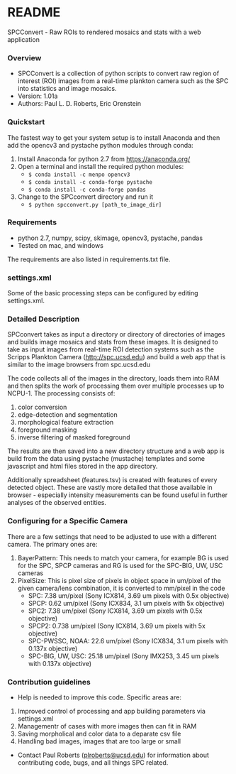 # README #

SPCConvert - Raw ROIs to rendered mosaics and stats with a web application

### Overview ###

* SPCConvert is a collection of python scripts to convert raw region of interest (ROI) images from a real-time plankton camera such as the SPC into statistics and image mosaics.
* Version: 1.01a
* Authors: Paul L. D. Roberts, Eric Orenstein

### Quickstart ###

The fastest way to get your system setup is to install Anaconda and then add the opencv3 and pystache python modules through conda:

1. Install Anaconda for python 2.7 from https://anaconda.org/
2. Open a terminal and install the required python modules:
    * `$ conda install -c menpo opencv3`
    * `$ conda install -c conda-forge pystache`
    * `$ conda install -c conda-forge pandas`
3. Change to the SPCconvert directory and run it
    * `$ python spcconvert.py [path_to_image_dir]`

### Requirements ###
* python 2.7, numpy, scipy, skimage, opencv3, pystache, pandas
* Tested on mac, and windows

The requirements are also listed in requirements.txt file.

### settings.xml ###

Some of the basic processing steps can be configured by editing settings.xml. 

### Detailed Description ###

SPCconvert takes as input a directory or directory of directories of images and builds image mosaics and stats from these images.
It is designed to take as input images from real-time ROI detection systems such as the Scripps Plankton Camera (http://spc.ucsd.edu)
and build a web app that is similar to the image browsers from spc.ucsd.edu

The code collects all of the images in the directory, loads them into RAM and then splits the work of processing them over multiple
processes up to NCPU-1. The processing consists of:

1. color conversion
2. edge-detection and segmentation
3. morphological feature extraction
4. foreground masking
5. inverse filtering of masked foreground

The results are then saved into a new directory structure and a web app is build from the data using pystache (mustache) templates
and some javascript and html files stored in the app directory.

Additionally spreadsheet (features.tsv) is created with features of every detected object. These are vastly more 
detailed that those available in browser - especially intensity measurements can be found useful in further analyses
of the observed entities. 

### Configuring for a Specific Camera ###

There are a few settings that need to be adjusted to use with a different camera. The primary ones are:

1. BayerPattern: This needs to match your camera, for example BG is used for the SPC, SPCP cameras and RG is used for the SPC-BIG, UW, USC cameras
2. PixelSize: This is pixel size of pixels in object space in um/pixel of the given camera/lens combination, it is converted to mm/pixel in the code
    * SPC: 7.38 um/pixel (Sony ICX814, 3.69 um pixels with 0.5x objective)
    * SPCP: 0.62 um/pixel (Sony ICX834, 3.1 um pixels with 5x objective)
    * SPC2: 7.38 um/pixel (Sony ICX814, 3.69 um pixels with 0.5x objective)
    * SPCP2: 0.738 um/pixel (Sony ICX814, 3.69 um pixels with 5x objective)
    * SPC-PWSSC, NOAA: 22.6 um/pixel (Sony ICX834, 3.1 um pixels with 0.137x objective)
    * SPC-BIG, UW, USC: 25.18 um/pixel (Sony IMX253, 3.45 um pixels with 0.137x objective)

### Contribution guidelines ###

* Help is needed to improve this code. Specific areas are:

1. Improved control of processing and app building parameters via settings.xml
2. Managementr of cases with more images then can fit in RAM
3. Saving morpholical and color data to a deparate csv file
4. Handling bad images, images that are too large or small

* Contact Paul Roberts (plroberts@ucsd.edu) for information about contributing code, bugs, and all things SPC related.